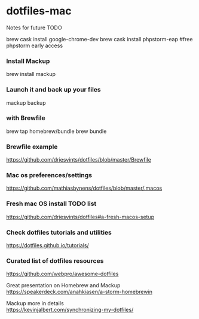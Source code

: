 # dotfiles-mac

Notes for future TODO


brew cask install google-chrome-dev
brew cask install phpstorm-eap #free phpstorm early access

### Install Mackup
brew install mackup

### Launch it and back up your files
mackup backup

### with Brewfile
brew tap homebrew/bundle
brew bundle

### Brewfile example
https://github.com/driesvints/dotfiles/blob/master/Brewfile

### Mac os preferences/settings
https://github.com/mathiasbynens/dotfiles/blob/master/.macos

### Fresh mac OS install TODO list
https://github.com/driesvints/dotfiles#a-fresh-macos-setup

### Check dotfiles tutorials and utilities
https://dotfiles.github.io/tutorials/

### Curated list of dotfiles resources
https://github.com/webpro/awesome-dotfiles

Great presentation on Homebrew and Mackup  
https://speakerdeck.com/anahkiasen/a-storm-homebrewin

Mackup more in details  
https://kevinjalbert.com/synchronizing-my-dotfiles/


